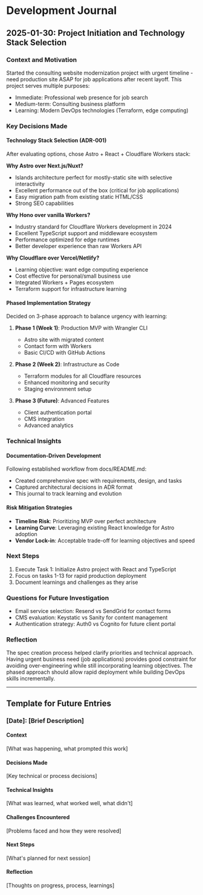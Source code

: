 # Development Journal

## 2025-01-30: Project Initiation and Technology Stack Selection

### Context and Motivation
Started the consulting website modernization project with urgent timeline - need production site ASAP for job applications after recent layoff. This project serves multiple purposes:
- Immediate: Professional web presence for job search
- Medium-term: Consulting business platform
- Learning: Modern DevOps technologies (Terraform, edge computing)

### Key Decisions Made

#### Technology Stack Selection (ADR-001)
After evaluating options, chose Astro + React + Cloudflare Workers stack:

**Why Astro over Next.js/Nuxt?**
- Islands architecture perfect for mostly-static site with selective interactivity
- Excellent performance out of the box (critical for job applications)
- Easy migration path from existing static HTML/CSS
- Strong SEO capabilities

**Why Hono over vanilla Workers?**
- Industry standard for Cloudflare Workers development in 2024
- Excellent TypeScript support and middleware ecosystem
- Performance optimized for edge runtimes
- Better developer experience than raw Workers API

**Why Cloudflare over Vercel/Netlify?**
- Learning objective: want edge computing experience
- Cost effective for personal/small business use
- Integrated Workers + Pages ecosystem
- Terraform support for infrastructure learning

#### Phased Implementation Strategy
Decided on 3-phase approach to balance urgency with learning:

1. **Phase 1 (Week 1)**: Production MVP with Wrangler CLI
   - Astro site with migrated content
   - Contact form with Workers
   - Basic CI/CD with GitHub Actions

2. **Phase 2 (Week 2)**: Infrastructure as Code
   - Terraform modules for all Cloudflare resources
   - Enhanced monitoring and security
   - Staging environment setup

3. **Phase 3 (Future)**: Advanced Features
   - Client authentication portal
   - CMS integration
   - Advanced analytics

### Technical Insights

#### Documentation-Driven Development
Following established workflow from docs/README.md:
- Created comprehensive spec with requirements, design, and tasks
- Captured architectural decisions in ADR format
- This journal to track learning and evolution

#### Risk Mitigation Strategies
- **Timeline Risk**: Prioritizing MVP over perfect architecture
- **Learning Curve**: Leveraging existing React knowledge for Astro adoption
- **Vendor Lock-in**: Acceptable trade-off for learning objectives and speed

### Next Steps
1. Execute Task 1: Initialize Astro project with React and TypeScript
2. Focus on tasks 1-13 for rapid production deployment
3. Document learnings and challenges as they arise

### Questions for Future Investigation
- Email service selection: Resend vs SendGrid for contact forms
- CMS evaluation: Keystatic vs Sanity for content management
- Authentication strategy: Auth0 vs Cognito for future client portal

### Reflection
The spec creation process helped clarify priorities and technical approach. Having urgent business need (job applications) provides good constraint for avoiding over-engineering while still incorporating learning objectives. The phased approach should allow rapid deployment while building DevOps skills incrementally.

---

## Template for Future Entries

### [Date]: [Brief Description]

#### Context
[What was happening, what prompted this work]

#### Decisions Made
[Key technical or process decisions]

#### Technical Insights
[What was learned, what worked well, what didn't]

#### Challenges Encountered
[Problems faced and how they were resolved]

#### Next Steps
[What's planned for next session]

#### Reflection
[Thoughts on progress, process, learnings]